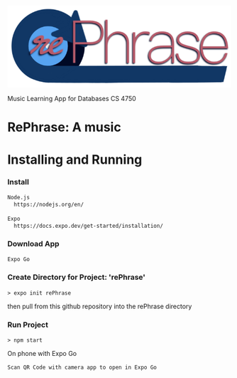 ![rePhrase](https://github.com/hp-all/rePhrase/blob/main/assets/images/logos/title.png?raw=true)

Music Learning App for Databases CS 4750

# RePhrase: A music 
# Installing and Running
### Install
  
    Node.js
      https://nodejs.org/en/
    
    Expo
      https://docs.expo.dev/get-started/installation/
  
### Download App
    Expo Go
  
  
### Create Directory for Project: 'rePhrase'
    
    > expo init rePhrase  
  then pull from this github repository into the rePhrase directory
### Run Project
    
    > npm start
  
  On phone with Expo Go
    
    Scan QR Code with camera app to open in Expo Go
   
    

